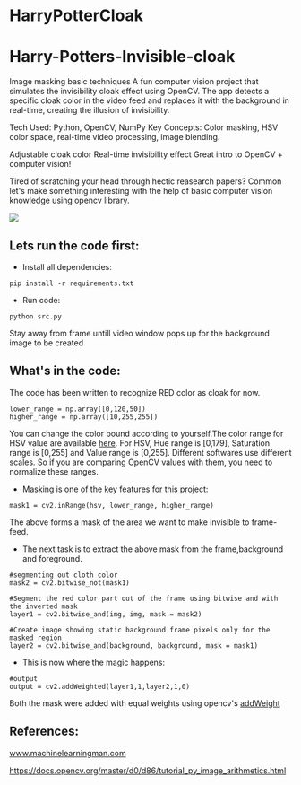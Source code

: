 # HarryPotterCloak

# Harry-Potters-Invisible-cloak
Image masking basic techniques
A fun computer vision project that simulates the invisibility cloak effect using OpenCV. The app detects a specific cloak color in the video feed and replaces it with the background in real-time, creating the illusion of invisibility.

Tech Used: Python, OpenCV, NumPy
Key Concepts: Color masking, HSV color space, real-time video processing, image blending.

 Adjustable cloak color
 Real-time invisibility effect
 Great intro to OpenCV + computer vision!

Tired of scratching your head through hectic reasearch papers? Common let's make something interesting with the help of basic computer vision knowledge using opencv library.

![](display.gif)

## Lets run the code first:
- Install all dependencies:
```
pip install -r requirements.txt
```
- Run code:
```
python src.py
```
Stay away from frame untill video window pops up for the background image to be created

## What's in the code:
The code has been written to recognize RED color as cloak for now.
```
lower_range = np.array([0,120,50])
higher_range = np.array([10,255,255])
```
You can change the color bound according to yourself.The color range for HSV value are available [here](http://colorizer.org/). For HSV, Hue range is [0,179], Saturation range is [0,255] and Value range is [0,255]. Different softwares use different scales. So if you are comparing OpenCV values with them, you need to normalize these ranges.


- Masking is one of the key features for this project:
```
mask1 = cv2.inRange(hsv, lower_range, higher_range)
```
The above forms a mask of the area we want to make invisible to frame-feed.


- The next task is to extract the above mask from the frame,background and foreground.
```
#segmenting out cloth color
mask2 = cv2.bitwise_not(mask1)

#Segment the red color part out of the frame using bitwise and with the inverted mask
layer1 = cv2.bitwise_and(img, img, mask = mask2)

#Create image showing static background frame pixels only for the masked region
layer2 = cv2.bitwise_and(background, background, mask = mask1)

```
- This is now where the magic happens:
```
#output
output = cv2.addWeighted(layer1,1,layer2,1,0)
```
Both the mask were added with equal weights using opencv's [addWeight](https://docs.opencv.org/master/d2/de8/group__core__array.html#gafafb2513349db3bcff51f54ee5592a19)

## References:
www.machinelearningman.com

https://docs.opencv.org/master/d0/d86/tutorial_py_image_arithmetics.html
